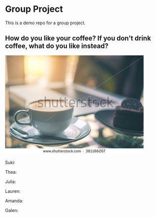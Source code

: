 # Group Project
This is a demo repo for a group project.

## How do you like your coffee? If you don't drink coffee, what do you like instead?
![coffee](coffee.jpg)

Suki: 

Thea:

Julia:

Lauren:

Amanda:

Galen:
